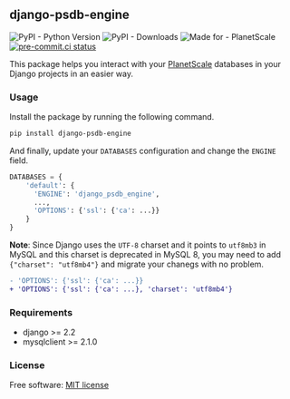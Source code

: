 ## django-psdb-engine

![PyPI - Python Version](https://img.shields.io/pypi/pyversions/django-psdb-engine) ![PyPI - Downloads](https://img.shields.io/pypi/dm/django-psdb-engine) ![Made for - PlanetScale](https://img.shields.io/badge/made%20for-PlanetScale-black?style=flat&logo=planetscale) [![pre-commit.ci status](https://results.pre-commit.ci/badge/github/lnxpy/django-psdb-engine/main.svg)](https://results.pre-commit.ci/latest/github/lnxpy/django-psdb-engine/main)

This package helps you interact with your [PlanetScale](https://planetscale.com) databases in your Django projects in an easier way.

### Usage

Install the package by running the following command.

```sh
pip install django-psdb-engine
```

And finally, update your `DATABASES` configuration and change the `ENGINE` field.

```python
DATABASES = {
    'default': {
      'ENGINE': 'django_psdb_engine',
      ...,
      'OPTIONS': {'ssl': {'ca': ...}}
    }
}
```

**Note**: Since Django uses the `UTF-8` charset and it points to `utf8mb3` in MySQL and this charset is deprecated in MySQL 8, you may need to add `{"charset": "utf8mb4"}` and migrate your chanegs with no problem.

```diff
- 'OPTIONS': {'ssl': {'ca': ...}}
+ 'OPTIONS': {'ssl': {'ca': ...}, 'charset': 'utf8mb4'}
```

### Requirements
- django >= 2.2
- mysqlclient >= 2.1.0

### License
Free software: [MIT license](LICENSE)
